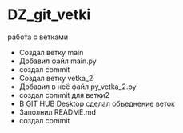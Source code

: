 # DZ_git_vetki
 работа с ветками

+ Создал ветку main
+ Добавил файл main.py
+ создал commit
+ Создал ветку vetka_2
+ Добавил в неё файл py_vetka_2.py
+ создал commit для ветки2
+ В GIT HUB Desktop сделал объеднение веток
+ Заполнил README.md
+ создал commit